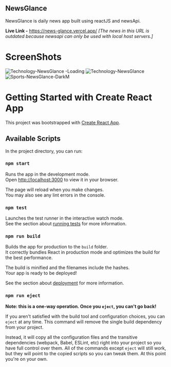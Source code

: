## NewsGlance

NewsGlance is daily news app built using reactJS and newsApi.

**Live Link -**  https://news-glance.vercel.app/ *[The news in this URL is outdated because newsapi can only be used with local host servers.]*

# ScreenShots
![Technology-NewsGlance -Loading](https://user-images.githubusercontent.com/94732358/218365901-79109488-b93b-4199-876d-0573d83335e0.png)
![Technology-NewsGlance](https://user-images.githubusercontent.com/94732358/218365913-809f621e-0850-458c-bf97-13ce201a70a5.png)
![Sports-NewsGlance-DarkM](https://user-images.githubusercontent.com/94732358/218365918-f7de21f0-24d3-4ae2-89c5-b5d3e50d4d2a.png)

# Getting Started with Create React App

This project was bootstrapped with [Create React App](https://github.com/facebook/create-react-app).

## Available Scripts

In the project directory, you can run:

### `npm start`

Runs the app in the development mode.\
Open [http://localhost:3000](http://localhost:3000) to view it in your browser.

The page will reload when you make changes.\
You may also see any lint errors in the console.

### `npm test`

Launches the test runner in the interactive watch mode.\
See the section about [running tests](https://facebook.github.io/create-react-app/docs/running-tests) for more information.

### `npm run build`

Builds the app for production to the `build` folder.\
It correctly bundles React in production mode and optimizes the build for the best performance.

The build is minified and the filenames include the hashes.\
Your app is ready to be deployed!

See the section about [deployment](https://facebook.github.io/create-react-app/docs/deployment) for more information.

### `npm run eject`

**Note: this is a one-way operation. Once you `eject`, you can't go back!**

If you aren't satisfied with the build tool and configuration choices, you can `eject` at any time. This command will remove the single build dependency from your project.

Instead, it will copy all the configuration files and the transitive dependencies (webpack, Babel, ESLint, etc) right into your project so you have full control over them. All of the commands except `eject` will still work, but they will point to the copied scripts so you can tweak them. At this point you're on your own.

